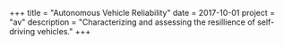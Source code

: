 +++
title = "Autonomous Vehicle Reliability"
date = 2017-10-01
project = "av"
description = "Characterizing and assessing the resillience of self-driving vehicles."
+++
